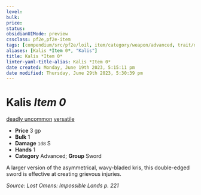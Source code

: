 ```yaml
---
level:
bulk:
price:
status:
obsidianUIMode: preview
cssclass: pf2e,pf2e-item
tags: [compendium/src/pf2e/loil, item/category/weapon/advanced, trait/deadly-d8, trait/uncommon, trait/versatile-p]
aliases: [Kalis *Item 0*, "Kalis"]
title: Kalis *Item 0*
linter-yaml-title-alias: Kalis *Item 0*
date created: Monday, June 19th 2023, 5:15:11 pm
date modified: Thursday, June 29th 2023, 5:30:39 pm
---
```


# Kalis *Item 0*

[deadly <d8>](rules/traits/deadly.md) [uncommon](rules/traits/uncommon.md) [versatile <P>](rules/traits/versatile.md)  

- **Price** 3 gp
- **Bulk** 1
- **Damage** `1d8` S
- **Hands** 1
- **Category** Advanced; **Group** Sword

A larger version of the asymmetrical, wavy-bladed kris, this double-edged sword is effective at creating grievous injuries.

*Source: Lost Omens: Impossible Lands p. 221*
